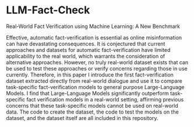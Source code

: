 # LLM-Fact-Check
 Real-World Fact Verification using Machine Learning: A New Benchmark

Effective, automatic fact-verification is essential as online misinformation can have devastating consequences. It is conjectured that current approaches and datasets for automatic fact-verification have limited applicability to the real world, which warrants the consideration of alternative approaches. However, no truly real-world dataset exists that can be used to test these approaches or verify concerns regarding those in use currently. Therefore, in this paper I introduce the first fact-verification dataset extracted directly from real-world dialogue and use it to compare task-specific fact-verification models to general purpose Large-Language Models. I find that Large-Language Models significantly outperform task-specific fact verification models in a real-world setting, affirming previous concerns that these task-specific models cannot be used on real-world data. The code to create the dataset, the code to test the models on the dataset, and the dataset itself are all included in this repository.
